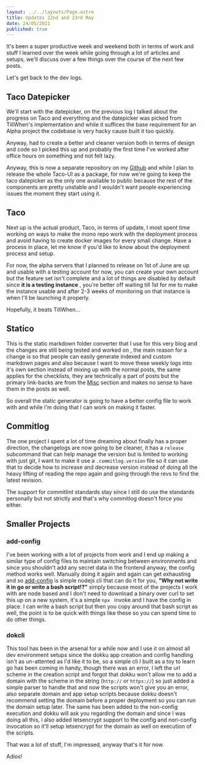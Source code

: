```yaml
---
layout: ../../layouts/Page.astro
title: Updates 22nd and 23rd May
date: 24/05/2021
published: true
---
```


It's been a super productive week and weekend both in terms of work and stuff I learned over the week while going through a lot of articles and setups, we'll discuss over a few things over the course of the next few posts.

Let's get back to the dev logs.

## Taco Datepicker

We'll start with the datepicker, on the previous log I talked about the progress on Taco and everything and the datepicker was picked from TillWhen's implementation and while it suffices the base requirement for an Alpha project the codebase is very hacky cause built it too quickly.

Anyway, had to create a better and cleaner version both in terms of design and code so I picked this up and probably the first time I've worked after office hours on something and not felt lazy.

Anyway, this is now a separate repository on my [Github](https://github.com/barelyhuman/taco-datepicker) and while I plan to release the whole Taco-UI as a package, for now we're going to keep the taco datepicker as the only one available to public because the rest of the components are pretty unstable and I wouldn't want people experiencing issues the moment they start using it.

## Taco

Next up is the actual product, Taco, in terms of update, I most spent time working on ways to make the mono repo work with the deployment process and avoid having to create docker images for every small change. Have a process in place, let me know if you'd like to know about the deployment process and setup.

For now, the alpha servers that I planned to release on 1st of June are up and usable with a testing account for now, you can create your own account but the feature set isn't complete and a lot of things are disabled by default since **it is a testing instance** , you're better off waiting till 1st for me to make the instance usable and after 2-3 weeks of monitoring on that instance is when I'll be launching it properly.

Hopefully, it beats TillWhen...

## Statico

This is the static markdown folder converter that I use for this very blog and the changes are still being tested and worked on , the main reason for a change is so that people can easily generate indexed and custom markdown pages and also because I want to move these weekly logs into it's own section instead of mixing up with the normal posts, the same applies for the checklists, they are technically a part of posts but the primary link-backs are from the [Misc](/misc.html) section and makes no sense to have them in the posts as well.

So overall the static generator is going to have a better config file to work with and while I'm doing that I can work on making it faster.

## Commitlog

The one project I spent a lot of time dreaming about finally has a proper direction, the changelogs are now going to be cleaner, it has a `release` subcommand that can help manage the version but is limited to working with just git, I want to make it use a `.commitlog.version` file so it can use that to decide how to increase and decrease version instead of doing all the heavy lifting of reading the repo again and going through the revs to find the latest revision.

The support for commitlint standards stay since I still do use the standards personally but not strictly and that's why commitlog doesn't force you either.

## Smaller Projects

### add-config

I've been working with a lot of projects from work and I end up making a similar type of config files to maintain switching between environments and since you shouldn't add any secret data in the frontend anyway, the config method works well. Manually doing it again and again can get exhausting and so [add-config](https://github.com/barelyhuman/add-config) is simple nodejs cli that can do it for you, **"Why not write it in go or write a bash script!?"** simply because most of the projects I work with are node based and I don't need to download a binary over curl to set this up on a new system, it's a simple `npx ` invoke and I have the config in place. I can write a bash script but then you copy around that bash script as well, the point is to be quick with things like these so you can spend time to do other things.

### dokcli

This tool has been in the arsenal for a while now and I use it on almost all dev environment setups since the dokku app creation and config handling isn't as un-attented as I'd like it to be, so a simple cli I built as a toy to learn go has been coming in handy, though there was an error, I left the url scheme in the creation script and forgot that dokku won't allow me to add a domain with the scheme in the string (`http://` or `https://`) so just added a simple parser to handle that and now the scripts won't give you an error, also separate domain and app setup scripts because dokku doesn't recommend setting the domain before a proper deployment so you can run the domain setup later. The same has been added to the non-config execution and dokku will ask you regarding the domain and since I was doing all this, i also added letsencrypt support to the config and non-config invocation so it'll setup letsencrypt for the domain as well on execution of the scripts.

That was a lot of stuff, I'm impressed, anyway that's it for now.

Adios!
